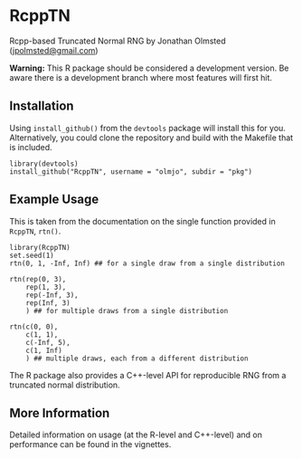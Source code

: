 # RcppTN

Rcpp-based Truncated Normal RNG by Jonathan Olmsted (jpolmsted@gmail.com)

**Warning:** This R package should be considered a development
version. Be aware there is a development branch where most features
will first hit.

## Installation

Using `install_github()` from the `devtools` package will install this for
you. Alternatively, you could clone the repository and build with the Makefile
that is included.

```
library(devtools)
install_github("RcppTN", username = "olmjo", subdir = "pkg")
```

## Example Usage

This is taken from the documentation on the single function provided in `RcppTN`, `rtn()`.

```
library(RcppTN)
set.seed(1)
rtn(0, 1, -Inf, Inf) ## for a single draw from a single distribution

rtn(rep(0, 3),
    rep(1, 3),
    rep(-Inf, 3),
    rep(Inf, 3)
    ) ## for multiple draws from a single distribution

rtn(c(0, 0),
    c(1, 1),
    c(-Inf, 5),
    c(1, Inf)
    ) ## multiple draws, each from a different distribution
```

The R package also provides a C++-level API for reproducible RNG from
a truncated normal distribution.

## More Information

Detailed information on usage (at the R-level and C++-level) and on
performance can be found in the vignettes.
